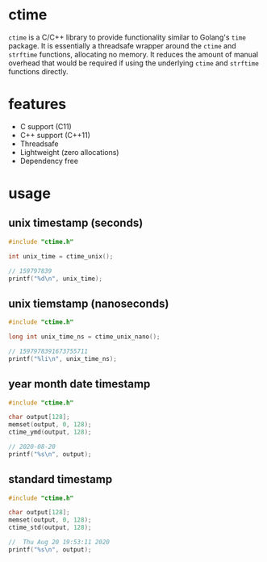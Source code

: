 # ctime

`ctime` is a C/C++ library to provide functionality similar to Golang's `time` package. It is essentially a threadsafe wrapper around the `ctime` and `strftime` functions, allocating no memory. It reduces the amount of manual overhead that would be required if using the underlying `ctime` and `strftime` functions directly.

# features

* C support (C11)
* C++ support (C++11)
* Threadsafe
* Lightweight (zero allocations)
* Dependency free

# usage


## unix timestamp (seconds)

```C
#include "ctime.h"

int unix_time = ctime_unix();

// 159797839
printf("%d\n", unix_time);
```

## unix tiemstamp (nanoseconds)

```C
#include "ctime.h"

long int unix_time_ns = ctime_unix_nano();

// 1597978391673755711
printf("%li\n", unix_time_ns);
```

## year month date timestamp

```C
#include "ctime.h"

char output[128];
memset(output, 0, 128);
ctime_ymd(output, 128);

// 2020-08-20
printf("%s\n", output);
```

## standard timestamp

```C
#include "ctime.h"

char output[128];
memset(output, 0, 128);
ctime_std(output, 128);

//  Thu Aug 20 19:53:11 2020
printf("%s\n", output);
```